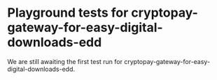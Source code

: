# Playground tests for cryptopay-gateway-for-easy-digital-downloads-edd
We are still awaiting the first test run for cryptopay-gateway-for-easy-digital-downloads-edd.
